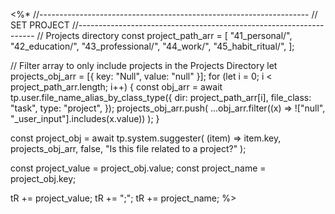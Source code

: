 <%*
//-------------------------------------------------------------------
// SET PROJECT
//-------------------------------------------------------------------
// Projects directory
const project_path_arr = [
  "41_personal/",
  "42_education/",
  "43_professional/",
  "44_work/",
  "45_habit_ritual/",
];

// Filter array to only include projects in the Projects Directory
let projects_obj_arr = [{ key: "Null", value: "null" }];
for (let i = 0; i < project_path_arr.length; i++) {
  const obj_arr = await tp.user.file_name_alias_by_class_type({
    dir: project_path_arr[i],
    file_class: "task",
    type: "project",
  });
  projects_obj_arr.push(
    ...obj_arr.filter((x) => !["null", "_user_input"].includes(x.value))
  );
}

const project_obj = await tp.system.suggester(
  (item) => item.key,
  projects_obj_arr,
  false,
  "Is this file related to a project?"
);

const project_value = project_obj.value;
const project_name = project_obj.key;

tR += project_value;
tR += ";";
tR += project_name;
%>